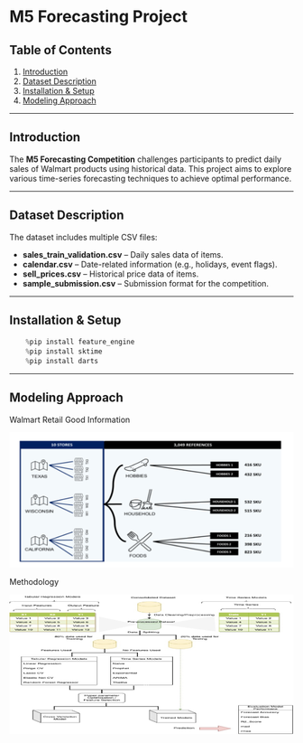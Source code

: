 # M5 Forecasting Project

## Table of Contents
1. [Introduction](#introduction)
2. [Dataset Description](#dataset-description)
3. [Installation & Setup](#installation--setup)
4. [Modeling Approach](#modeling-approach)

---

## Introduction
The **M5 Forecasting Competition** challenges participants to predict daily sales of Walmart products using historical data. This project aims to explore various time-series forecasting techniques to achieve optimal performance.

---

## Dataset Description
The dataset includes multiple CSV files:

- **sales_train_validation.csv** – Daily sales data of items.
- **calendar.csv** – Date-related information (e.g., holidays, event flags).
- **sell_prices.csv** – Historical price data of items.
- **sample_submission.csv** – Submission format for the competition.

---

## Installation & Setup
``` python
    %pip install feature_engine
    %pip install sktime
    %pip install darts
```

---

## Modeling Approach

Walmart Retail Good Information

![alt text](image-1.png)


Methodology

![alt text](image.png)